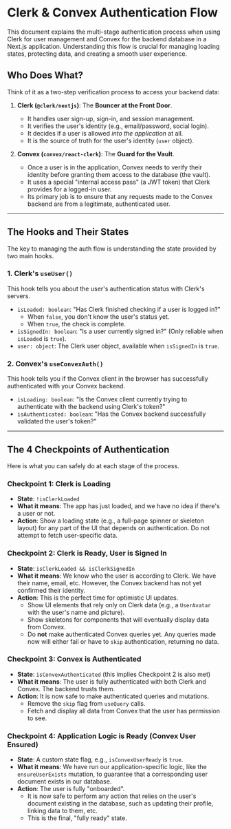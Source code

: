 # Clerk & Convex Authentication Flow

This document explains the multi-stage authentication process when using Clerk for user management and Convex for the backend database in a Next.js application. Understanding this flow is crucial for managing loading states, protecting data, and creating a smooth user experience.

## Who Does What?

Think of it as a two-step verification process to access your backend data:

1. **Clerk (`@clerk/nextjs`)**: The **Bouncer at the Front Door**.

    - It handles user sign-up, sign-in, and session management.
    - It verifies the user's identity (e.g., email/password, social login).
    - It decides if a user is allowed _into the application_ at all.
    - It is the source of truth for the user's identity (`user` object).

2. **Convex (`convex/react-clerk`)**: The **Guard for the Vault**.
    - Once a user is in the application, Convex needs to verify their identity before granting them access to the database (the vault).
    - It uses a special "internal access pass" (a JWT token) that Clerk provides for a logged-in user.
    - Its primary job is to ensure that any requests made to the Convex backend are from a legitimate, authenticated user.

---

## The Hooks and Their States

The key to managing the auth flow is understanding the state provided by two main hooks.

### 1. Clerk's `useUser()`

This hook tells you about the user's authentication status with Clerk's servers.

- `isLoaded: boolean`: "Has Clerk finished checking if a user is logged in?"
  - When `false`, you don't know the user's status yet.
  - When `true`, the check is complete.
- `isSignedIn: boolean`: "Is a user currently signed in?" (Only reliable when `isLoaded` is `true`).
- `user: object`: The Clerk user object, available when `isSignedIn` is `true`.

### 2. Convex's `useConvexAuth()`

This hook tells you if the Convex client in the browser has successfully authenticated with your Convex backend.

- `isLoading: boolean`: "Is the Convex client currently trying to authenticate with the backend using Clerk's token?"
- `isAuthenticated: boolean`: "Has the Convex backend successfully validated the user's token?"

---

## The 4 Checkpoints of Authentication

Here is what you can safely do at each stage of the process.

### **Checkpoint 1: Clerk is Loading**

- **State**: `!isClerkLoaded`
- **What it means**: The app has just loaded, and we have no idea if there's a user or not.
- **Action**: Show a loading state (e.g., a full-page spinner or skeleton layout) for any part of the UI that depends on authentication. Do not attempt to fetch user-specific data.

### **Checkpoint 2: Clerk is Ready, User is Signed In**

- **State**: `isClerkLoaded && isClerkSignedIn`
- **What it means**: We know who the user is according to Clerk. We have their name, email, etc. However, the Convex backend has not yet confirmed their identity.
- **Action**: This is the perfect time for optimistic UI updates.
  - Show UI elements that rely only on Clerk data (e.g., a `UserAvatar` with the user's name and picture).
  - Show skeletons for components that will eventually display data from Convex.
  - Do **not** make authenticated Convex queries yet. Any queries made now will either fail or have to `skip` authentication, returning no data.

### **Checkpoint 3: Convex is Authenticated**

- **State**: `isConvexAuthenticated` (this implies Checkpoint 2 is also met)
- **What it means**: The user is fully authenticated with both Clerk and Convex. The backend trusts them.
- **Action**: It is now safe to make authenticated queries and mutations.
  - Remove the `skip` flag from `useQuery` calls.
  - Fetch and display all data from Convex that the user has permission to see.

### **Checkpoint 4: Application Logic is Ready (Convex User Ensured)**

- **State**: A custom state flag, e.g., `isConvexUserReady` is `true`.
- **What it means**: We have run our application-specific logic, like the `ensureUserExists` mutation, to guarantee that a corresponding user document exists in our database.
- **Action**: The user is fully "onboarded".
  - It is now safe to perform any action that relies on the user's document existing in the database, such as updating their profile, linking data to them, etc.
  - This is the final, "fully ready" state.
